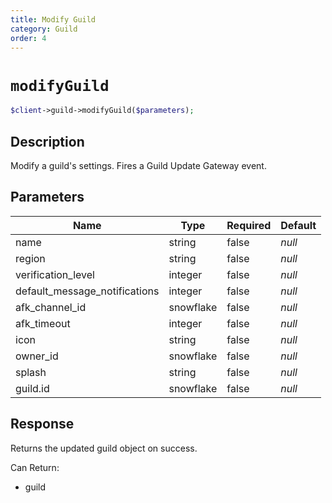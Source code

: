 ```yaml
---
title: Modify Guild
category: Guild
order: 4
---
```


# `modifyGuild`

```php
$client->guild->modifyGuild($parameters);
```

## Description

Modify a guild&#039;s settings.  Fires a Guild Update Gateway event.

## Parameters


Name | Type | Required | Default
--- | --- | --- | ---
name | string | false | *null*
region | string | false | *null*
verification_level | integer | false | *null*
default_message_notifications | integer | false | *null*
afk_channel_id | snowflake | false | *null*
afk_timeout | integer | false | *null*
icon | string | false | *null*
owner_id | snowflake | false | *null*
splash | string | false | *null*
guild.id | snowflake | false | *null*

## Response

Returns the updated guild object on success.

Can Return:

* guild
